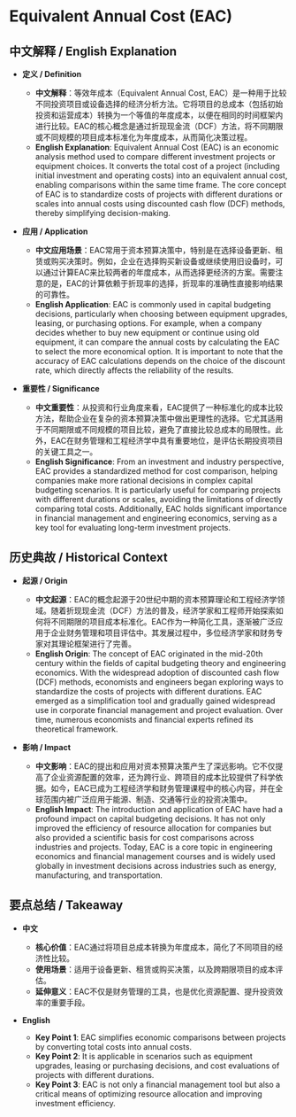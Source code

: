# Equivalent Annual Cost (EAC)

## 中文解释 / English Explanation

* **定义 / Definition**  
  - **中文解释**：等效年成本（Equivalent Annual Cost, EAC）是一种用于比较不同投资项目或设备选择的经济分析方法。它将项目的总成本（包括初始投资和运营成本）转换为一个等值的年度成本，以便在相同的时间框架内进行比较。EAC的核心概念是通过折现现金流（DCF）方法，将不同期限或不同规模的项目成本标准化为年度成本，从而简化决策过程。  
  - **English Explanation**: Equivalent Annual Cost (EAC) is an economic analysis method used to compare different investment projects or equipment choices. It converts the total cost of a project (including initial investment and operating costs) into an equivalent annual cost, enabling comparisons within the same time frame. The core concept of EAC is to standardize costs of projects with different durations or scales into annual costs using discounted cash flow (DCF) methods, thereby simplifying decision-making.

* **应用 / Application**  
  - **中文应用场景**：EAC常用于资本预算决策中，特别是在选择设备更新、租赁或购买决策时。例如，企业在选择购买新设备或继续使用旧设备时，可以通过计算EAC来比较两者的年度成本，从而选择更经济的方案。需要注意的是，EAC的计算依赖于折现率的选择，折现率的准确性直接影响结果的可靠性。  
  - **English Application**: EAC is commonly used in capital budgeting decisions, particularly when choosing between equipment upgrades, leasing, or purchasing options. For example, when a company decides whether to buy new equipment or continue using old equipment, it can compare the annual costs by calculating the EAC to select the more economical option. It is important to note that the accuracy of EAC calculations depends on the choice of the discount rate, which directly affects the reliability of the results.

* **重要性 / Significance**  
  - **中文重要性**：从投资和行业角度来看，EAC提供了一种标准化的成本比较方法，帮助企业在复杂的资本预算决策中做出更理性的选择。它尤其适用于不同期限或不同规模的项目比较，避免了直接比较总成本的局限性。此外，EAC在财务管理和工程经济学中具有重要地位，是评估长期投资项目的关键工具之一。  
  - **English Significance**: From an investment and industry perspective, EAC provides a standardized method for cost comparison, helping companies make more rational decisions in complex capital budgeting scenarios. It is particularly useful for comparing projects with different durations or scales, avoiding the limitations of directly comparing total costs. Additionally, EAC holds significant importance in financial management and engineering economics, serving as a key tool for evaluating long-term investment projects.

## 历史典故 / Historical Context

* **起源 / Origin**  
  - **中文起源**：EAC的概念起源于20世纪中期的资本预算理论和工程经济学领域。随着折现现金流（DCF）方法的普及，经济学家和工程师开始探索如何将不同期限的项目成本标准化。EAC作为一种简化工具，逐渐被广泛应用于企业财务管理和项目评估中。其发展过程中，多位经济学家和财务专家对其理论框架进行了完善。  
  - **English Origin**: The concept of EAC originated in the mid-20th century within the fields of capital budgeting theory and engineering economics. With the widespread adoption of discounted cash flow (DCF) methods, economists and engineers began exploring ways to standardize the costs of projects with different durations. EAC emerged as a simplification tool and gradually gained widespread use in corporate financial management and project evaluation. Over time, numerous economists and financial experts refined its theoretical framework.

* **影响 / Impact**  
  - **中文影响**：EAC的提出和应用对资本预算决策产生了深远影响。它不仅提高了企业资源配置的效率，还为跨行业、跨项目的成本比较提供了科学依据。如今，EAC已成为工程经济学和财务管理课程中的核心内容，并在全球范围内被广泛应用于能源、制造、交通等行业的投资决策中。  
  - **English Impact**: The introduction and application of EAC have had a profound impact on capital budgeting decisions. It has not only improved the efficiency of resource allocation for companies but also provided a scientific basis for cost comparisons across industries and projects. Today, EAC is a core topic in engineering economics and financial management courses and is widely used globally in investment decisions across industries such as energy, manufacturing, and transportation.

## 要点总结 / Takeaway

* **中文**  
  - **核心价值**：EAC通过将项目总成本转换为年度成本，简化了不同项目的经济性比较。  
  - **使用场景**：适用于设备更新、租赁或购买决策，以及跨期限项目的成本评估。  
  - **延伸意义**：EAC不仅是财务管理的工具，也是优化资源配置、提升投资效率的重要手段。

* **English**  
  - **Key Point 1**: EAC simplifies economic comparisons between projects by converting total costs into annual costs.  
  - **Key Point 2**: It is applicable in scenarios such as equipment upgrades, leasing or purchasing decisions, and cost evaluations of projects with different durations.  
  - **Key Point 3**: EAC is not only a financial management tool but also a critical means of optimizing resource allocation and improving investment efficiency.